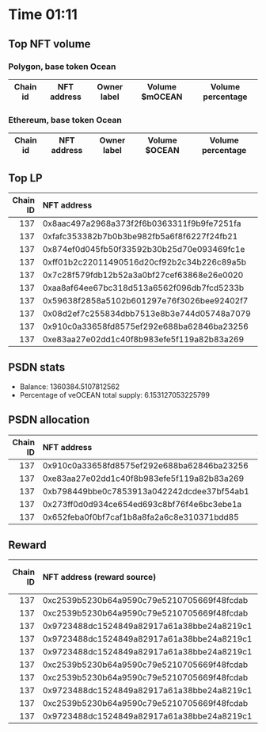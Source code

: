 # Time 01:11
## Top NFT volume
### Polygon, base token Ocean
| Chain id   | NFT address   | Owner label   | Volume $mOCEAN   | Volume percentage   |
|------------|---------------|---------------|------------------|---------------------|

### Ethereum, base token Ocean
| Chain id   | NFT address   | Owner label   | Volume $OCEAN   | Volume percentage   |
|------------|---------------|---------------|-----------------|---------------------|

## Top LP
|   Chain ID | NFT address                                | LP address   |   Allocation (veOCEAN) |   Percent of its balance | LP label   |
|-----------:|:-------------------------------------------|:-------------|-----------------------:|-------------------------:|:-----------|
|        137 | 0x8aac497a2968a373f2f6b0363311f9b9fe7251fa | 0x663052ad   |               128317   |                0.2555    | wallet_3   |
|        137 | 0xfafc353382b7b0b3be982fb5a6f8f6227f24fb21 | 0x663052ad   |               128317   |                0.2555    | wallet_3   |
|        137 | 0x874ef0d045fb50f33592b30b25d70e093469fc1e | 0x8978be1b   |               120831   |                0.3       | wallet_5   |
|        137 | 0xff01b2c22011490516d20cf92b2c34b226c89a5b | 0x663052ad   |               103206   |                0.2055    | wallet_3   |
|        137 | 0x7c28f579fdb12b52a3a0bf27cef63868e26e0020 | 0xf0a88025   |                98661.5 |                0.163     | wallet_1   |
|        137 | 0xaa8af64ee67bc318d513a6562f096db7fcd5233b | 0xf0a88025   |                97965.4 |                0.16185   | wallet_1   |
|        137 | 0x59638f2858a5102b601297e76f3026bee92402f7 | 0xf0a88025   |                97965.4 |                0.16185   | wallet_1   |
|        137 | 0x08d2ef7c255834dbb7513e8b3e744d05748a7079 | 0xc2edf07f   |                92219.6 |                0.6       | unknown    |
|        137 | 0x910c0a33658fd8575ef292e688ba62846ba23256 | 0x8475b523   |                86026   |                0.0632365 | psdn       |
|        137 | 0xe83aa27e02dd1c40f8b983efe5f119a82b83a269 | 0x8475b523   |                85560   |                0.062894  | psdn       |

## PSDN stats
- Balance: 1360384.5107812562
- Percentage of veOCEAN total supply: 6.153127053225799
## PSDN allocation
|   Chain ID | NFT address                                |   Allocation (veOCEAN) |   Percent of its balance |
|-----------:|:-------------------------------------------|-----------------------:|-------------------------:|
|        137 | 0x910c0a33658fd8575ef292e688ba62846ba23256 |                86026   |                0.0632365 |
|        137 | 0xe83aa27e02dd1c40f8b983efe5f119a82b83a269 |                85560   |                0.062894  |
|        137 | 0xb798449bbe0c7853913a042242dcdee37bf54ab1 |                85260.1 |                0.0626735 |
|        137 | 0x273ff0d0d934ce654ed693c8bf76f4e6bc3ebe1a |                85260.1 |                0.0626735 |
|        137 | 0x652feba0f0bf7caf1b8a8fa2a6c8e310371bdd85 |                85260.1 |                0.0626735 |

## Reward
|   Chain ID | NFT address (reward source)                | LP address   |   Reward amount (OCEAN) |   LP label |
|-----------:|:-------------------------------------------|:-------------|------------------------:|-----------:|
|        137 | 0xc2539b5230b64a9590c79e5210705669f48fcdab | 0xa911ccf5   |              0.242078   |        nan |
|        137 | 0xc2539b5230b64a9590c79e5210705669f48fcdab | 0x2017ade0   |              0.0117729  |        nan |
|        137 | 0x9723488dc1524849a82917a61a38bbe24a8219c1 | 0xfefe7420   |              0.00743355 |        nan |
|        137 | 0x9723488dc1524849a82917a61a38bbe24a8219c1 | 0x5cdc664b   |              0.00682682 |        nan |
|        137 | 0x9723488dc1524849a82917a61a38bbe24a8219c1 | 0xc07c6c07   |              0.00675681 |        nan |
|        137 | 0xc2539b5230b64a9590c79e5210705669f48fcdab | 0x4f5c068a   |              0.00566908 |        nan |
|        137 | 0xc2539b5230b64a9590c79e5210705669f48fcdab | 0x44091f0b   |              0.00440984 |        nan |
|        137 | 0x9723488dc1524849a82917a61a38bbe24a8219c1 | 0x471bdd13   |              0.00217482 |        nan |
|        137 | 0xc2539b5230b64a9590c79e5210705669f48fcdab | 0x2196b9fe   |              0.00111286 |        nan |
|        137 | 0x9723488dc1524849a82917a61a38bbe24a8219c1 | 0x034e1f7a   |              0.00107575 |        nan |

